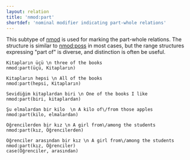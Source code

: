 ```yaml
---
layout: relation
title: 'nmod:part'
shortdef: 'nominal modifier indicating part-whole relations'
---
```


This subtype of [nmod]() is used for marking the part-whole relations.
The structure is similar to [nmod:poss](nmod-poss) in most cases,
but the range structures expressing "part of" is diverse, 
and distinction is often be useful.

~~~ sdparse
Kitapların üçü \n three of the books
nmod:part(üçü, Kitapların)
~~~

~~~ sdparse
Kitapların hepsi \n All of the books
nmod:part(hepsi, Kitapların)
~~~

~~~ sdparse
Sevidiğim kitaplardan biri \n One of the books I like
nmod:part(biri, kitaplardan)
~~~

~~~ sdparse
Şu elmalardan bir kilo  \n A kilo of\/from those apples
nmod:part(kilo, elmalardan)
~~~

~~~ sdparse
Öğrencilerden bir kız \n A girl from\/among the students 
nmod:part(kız, Öğrencilerden)
~~~

~~~ sdparse
Öğrenciler arasından bir kız \n A girl from\/among the students 
nmod:part(kız, Öğrenciler)
case(Öğrenciler, arasından)
~~~

<!-- Interlanguage links updated Út zář 29 20:43:22 CEST 2020 -->
